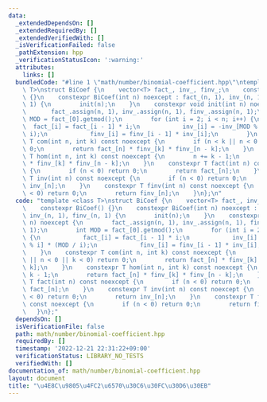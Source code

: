 ```yaml
---
data:
  _extendedDependsOn: []
  _extendedRequiredBy: []
  _extendedVerifiedWith: []
  _isVerificationFailed: false
  _pathExtension: hpp
  _verificationStatusIcon: ':warning:'
  attributes:
    links: []
  bundledCode: "#line 1 \"math/number/binomial-coefficient.hpp\"\ntemplate <class\
    \ T>\nstruct BiCoef {\n    vector<T> fact_, inv_, finv_;\n    constexpr BiCoef()\
    \ {}\n    constexpr BiCoef(int n) noexcept : fact_(n, 1), inv_(n, 1), finv_(n,\
    \ 1) {\n        init(n);\n    }\n    constexpr void init(int n) noexcept {\n \
    \       fact_.assign(n, 1), inv_.assign(n, 1), finv_.assign(n, 1);\n        int\
    \ MOD = fact_[0].getmod();\n        for (int i = 2; i < n; i++) {\n          \
    \  fact_[i] = fact_[i - 1] * i;\n            inv_[i] = -inv_[MOD % i] * (MOD /\
    \ i);\n            finv_[i] = finv_[i - 1] * inv_[i];\n        }\n    }\n    constexpr\
    \ T com(int n, int k) const noexcept {\n        if (n < k || n < 0 || k < 0) return\
    \ 0;\n        return fact_[n] * finv_[k] * finv_[n - k];\n    }\n    constexpr\
    \ T hom(int n, int k) const noexcept {\n        n += k - 1;\n        return fact_[n]\
    \ * finv_[k] * finv_[n - k];\n    }\n    constexpr T fact(int n) const noexcept\
    \ {\n        if (n < 0) return 0;\n        return fact_[n];\n    }\n    constexpr\
    \ T inv(int n) const noexcept {\n        if (n < 0) return 0;\n        return\
    \ inv_[n];\n    }\n    constexpr T finv(int n) const noexcept {\n        if (n\
    \ < 0) return 0;\n        return finv_[n];\n    }\n};\n"
  code: "template <class T>\nstruct BiCoef {\n    vector<T> fact_, inv_, finv_;\n\
    \    constexpr BiCoef() {}\n    constexpr BiCoef(int n) noexcept : fact_(n, 1),\
    \ inv_(n, 1), finv_(n, 1) {\n        init(n);\n    }\n    constexpr void init(int\
    \ n) noexcept {\n        fact_.assign(n, 1), inv_.assign(n, 1), finv_.assign(n,\
    \ 1);\n        int MOD = fact_[0].getmod();\n        for (int i = 2; i < n; i++)\
    \ {\n            fact_[i] = fact_[i - 1] * i;\n            inv_[i] = -inv_[MOD\
    \ % i] * (MOD / i);\n            finv_[i] = finv_[i - 1] * inv_[i];\n        }\n\
    \    }\n    constexpr T com(int n, int k) const noexcept {\n        if (n < k\
    \ || n < 0 || k < 0) return 0;\n        return fact_[n] * finv_[k] * finv_[n -\
    \ k];\n    }\n    constexpr T hom(int n, int k) const noexcept {\n        n +=\
    \ k - 1;\n        return fact_[n] * finv_[k] * finv_[n - k];\n    }\n    constexpr\
    \ T fact(int n) const noexcept {\n        if (n < 0) return 0;\n        return\
    \ fact_[n];\n    }\n    constexpr T inv(int n) const noexcept {\n        if (n\
    \ < 0) return 0;\n        return inv_[n];\n    }\n    constexpr T finv(int n)\
    \ const noexcept {\n        if (n < 0) return 0;\n        return finv_[n];\n \
    \   }\n};"
  dependsOn: []
  isVerificationFile: false
  path: math/number/binomial-coefficient.hpp
  requiredBy: []
  timestamp: '2022-12-21 22:31:22+09:00'
  verificationStatus: LIBRARY_NO_TESTS
  verifiedWith: []
documentation_of: math/number/binomial-coefficient.hpp
layout: document
title: "\u4E8C\u9805\u4FC2\u6570\u30C6\u30FC\u30D6\u30EB"
---
```

